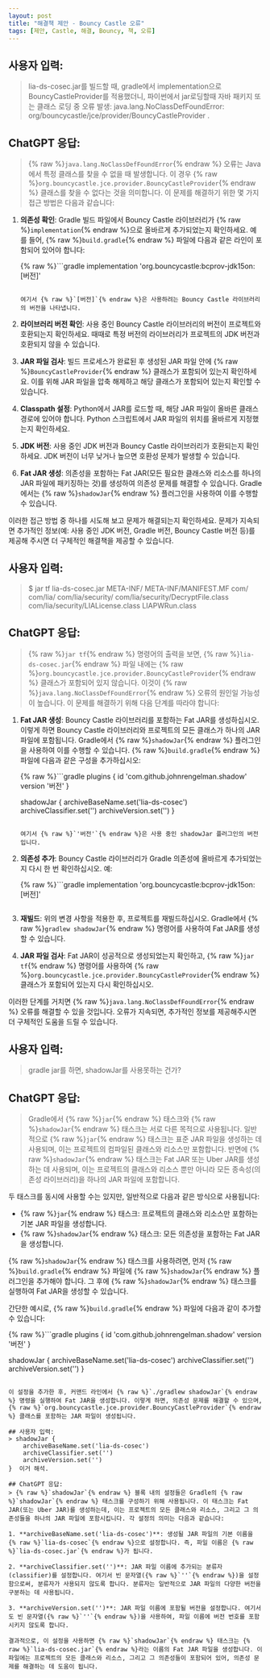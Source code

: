 ```yaml
---
layout: post
title: "해결책 제안 - Bouncy Castle 오류"
tags: [제안, Castle, 해결, Bouncy, 책, 오류]
---
```


## 사용자 입력:
> lia-ds-cosec.jar를 빌드할 때, gradle에서 implementation으로 BouncyCastleProvider를 적용했더니, 파이썬에서 jar로딩할때 자바 패키지 또는 클래스 로딩 중 오류 발생: java.lang.NoClassDefFoundError: org/bouncycastle/jce/provider/BouncyCastleProvider .   

## ChatGPT 응답:
> {% raw %}`java.lang.NoClassDefFoundError`{% endraw %} 오류는 Java에서 특정 클래스를 찾을 수 없을 때 발생합니다. 이 경우 {% raw %}`org.bouncycastle.jce.provider.BouncyCastleProvider`{% endraw %} 클래스를 찾을 수 없다는 것을 의미합니다. 이 문제를 해결하기 위한 몇 가지 접근 방법은 다음과 같습니다:

1. **의존성 확인**: Gradle 빌드 파일에서 Bouncy Castle 라이브러리가 {% raw %}`implementation`{% endraw %}으로 올바르게 추가되었는지 확인하세요. 예를 들어, {% raw %}`build.gradle`{% endraw %} 파일에 다음과 같은 라인이 포함되어 있어야 합니다:

   {% raw %}```gradle
   implementation 'org.bouncycastle:bcprov-jdk15on:[버전]'
   ```{% endraw %}

   여기서 {% raw %}`[버전]`{% endraw %}은 사용하려는 Bouncy Castle 라이브러리의 버전을 나타냅니다.

2. **라이브러리 버전 확인**: 사용 중인 Bouncy Castle 라이브러리의 버전이 프로젝트와 호환되는지 확인하세요. 때때로 특정 버전의 라이브러리가 프로젝트의 JDK 버전과 호환되지 않을 수 있습니다.

3. **JAR 파일 검사**: 빌드 프로세스가 완료된 후 생성된 JAR 파일 안에 {% raw %}`BouncyCastleProvider`{% endraw %} 클래스가 포함되어 있는지 확인하세요. 이를 위해 JAR 파일을 압축 해제하고 해당 클래스가 포함되어 있는지 확인할 수 있습니다.

4. **Classpath 설정**: Python에서 JAR를 로드할 때, 해당 JAR 파일이 올바른 클래스 경로에 있어야 합니다. Python 스크립트에서 JAR 파일의 위치를 올바르게 지정했는지 확인하세요.

5. **JDK 버전**: 사용 중인 JDK 버전과 Bouncy Castle 라이브러리가 호환되는지 확인하세요. JDK 버전이 너무 낮거나 높으면 호환성 문제가 발생할 수 있습니다.

6. **Fat JAR 생성**: 의존성을 포함하는 Fat JAR(모든 필요한 클래스와 리소스를 하나의 JAR 파일에 패키징하는 것)를 생성하여 의존성 문제를 해결할 수 있습니다. Gradle에서는 {% raw %}`shadowJar`{% endraw %} 플러그인을 사용하여 이를 수행할 수 있습니다.

이러한 접근 방법 중 하나를 시도해 보고 문제가 해결되는지 확인하세요. 문제가 지속되면 추가적인 정보(예: 사용 중인 JDK 버전, Gradle 버전, Bouncy Castle 버전 등)를 제공해 주시면 더 구체적인 해결책을 제공할 수 있습니다.

## 사용자 입력:
> $ jar tf lia-ds-cosec.jar
META-INF/
META-INF/MANIFEST.MF
com/
com/lia/
com/lia/security/
com/lia/security/DecryptFile.class
com/lia/security/LIALicense.class
LIAPWRun.class

## ChatGPT 응답:
> {% raw %}`jar tf`{% endraw %} 명령어의 출력을 보면, {% raw %}`lia-ds-cosec.jar`{% endraw %} 파일 내에는 {% raw %}`org.bouncycastle.jce.provider.BouncyCastleProvider`{% endraw %} 클래스가 포함되어 있지 않습니다. 이것이 {% raw %}`java.lang.NoClassDefFoundError`{% endraw %} 오류의 원인일 가능성이 높습니다. 이 문제를 해결하기 위해 다음 단계를 따라야 합니다:

1. **Fat JAR 생성**: Bouncy Castle 라이브러리를 포함하는 Fat JAR를 생성하십시오. 이렇게 하면 Bouncy Castle 라이브러리와 프로젝트의 모든 클래스가 하나의 JAR 파일에 포함됩니다. Gradle에서 {% raw %}`shadowJar`{% endraw %} 플러그인을 사용하여 이를 수행할 수 있습니다. {% raw %}`build.gradle`{% endraw %} 파일에 다음과 같은 구성을 추가하십시오:

   {% raw %}```gradle
   plugins {
       id 'com.github.johnrengelman.shadow' version '버전'
   }

   shadowJar {
       archiveBaseName.set('lia-ds-cosec')
       archiveClassifier.set('')
       archiveVersion.set('')
   }
   ```{% endraw %}

   여기서 {% raw %}`'버전'`{% endraw %}은 사용 중인 shadowJar 플러그인의 버전입니다.

2. **의존성 추가**: Bouncy Castle 라이브러리가 Gradle 의존성에 올바르게 추가되었는지 다시 한 번 확인하십시오. 예:

   {% raw %}```gradle
   implementation 'org.bouncycastle:bcprov-jdk15on:[버전]'
   ```{% endraw %}

3. **재빌드**: 위의 변경 사항을 적용한 후, 프로젝트를 재빌드하십시오. Gradle에서 {% raw %}`gradlew shadowJar`{% endraw %} 명령어를 사용하여 Fat JAR를 생성할 수 있습니다.

4. **JAR 파일 검사**: Fat JAR이 성공적으로 생성되었는지 확인하고, {% raw %}`jar tf`{% endraw %} 명령어를 사용하여 {% raw %}`org.bouncycastle.jce.provider.BouncyCastleProvider`{% endraw %} 클래스가 포함되어 있는지 다시 확인하십시오.

이러한 단계를 거치면 {% raw %}`java.lang.NoClassDefFoundError`{% endraw %} 오류를 해결할 수 있을 것입니다. 오류가 지속되면, 추가적인 정보를 제공해주시면 더 구체적인 도움을 드릴 수 있습니다.

## 사용자 입력:
> gradle jar를 하면, shadowJar를 사용못하는 건가?

## ChatGPT 응답:
> Gradle에서 {% raw %}`jar`{% endraw %} 태스크와 {% raw %}`shadowJar`{% endraw %} 태스크는 서로 다른 목적으로 사용됩니다. 일반적으로 {% raw %}`jar`{% endraw %} 태스크는 표준 JAR 파일을 생성하는 데 사용되며, 이는 프로젝트의 컴파일된 클래스와 리소스만 포함합니다. 반면에 {% raw %}`shadowJar`{% endraw %} 태스크는 Fat JAR 또는 Uber JAR를 생성하는 데 사용되며, 이는 프로젝트의 클래스와 리소스 뿐만 아니라 모든 종속성(의존성 라이브러리)을 하나의 JAR 파일에 포함합니다.

두 태스크를 동시에 사용할 수는 있지만, 일반적으로 다음과 같은 방식으로 사용됩니다:

- {% raw %}`jar`{% endraw %} 태스크: 프로젝트의 클래스와 리소스만 포함하는 기본 JAR 파일을 생성합니다.
- {% raw %}`shadowJar`{% endraw %} 태스크: 모든 의존성을 포함하는 Fat JAR을 생성합니다.

{% raw %}`shadowJar`{% endraw %} 태스크를 사용하려면, 먼저 {% raw %}`build.gradle`{% endraw %} 파일에 {% raw %}`shadowJar`{% endraw %} 플러그인을 추가해야 합니다. 그 후에 {% raw %}`shadowJar`{% endraw %} 태스크를 실행하여 Fat JAR을 생성할 수 있습니다.

간단한 예시로, {% raw %}`build.gradle`{% endraw %} 파일에 다음과 같이 추가할 수 있습니다:

{% raw %}```gradle
plugins {
    id 'com.github.johnrengelman.shadow' version '버전'
}

shadowJar {
    archiveBaseName.set('lia-ds-cosec')
    archiveClassifier.set('')
    archiveVersion.set('')
}
```{% endraw %}

이 설정을 추가한 후, 커맨드 라인에서 {% raw %}`./gradlew shadowJar`{% endraw %} 명령을 실행하여 Fat JAR을 생성합니다. 이렇게 하면, 의존성 문제를 해결할 수 있으며, {% raw %}`org.bouncycastle.jce.provider.BouncyCastleProvider`{% endraw %} 클래스를 포함하는 JAR 파일이 생성됩니다.

## 사용자 입력:
> shadowJar {
    archiveBaseName.set('lia-ds-cosec')
    archiveClassifier.set('')
    archiveVersion.set('')
}  이거 해석.

## ChatGPT 응답:
> {% raw %}`shadowJar`{% endraw %} 블록 내의 설정들은 Gradle의 {% raw %}`shadowJar`{% endraw %} 태스크를 구성하기 위해 사용됩니다. 이 태스크는 Fat JAR(또는 Uber JAR)를 생성하는데, 이는 프로젝트의 모든 클래스와 리소스, 그리고 그 의존성들을 하나의 JAR 파일에 포함시킵니다. 각 설정의 의미는 다음과 같습니다:

1. **archiveBaseName.set('lia-ds-cosec')**: 생성될 JAR 파일의 기본 이름을 {% raw %}`lia-ds-cosec`{% endraw %}으로 설정합니다. 즉, 파일 이름은 {% raw %}`lia-ds-cosec.jar`{% endraw %}가 됩니다.

2. **archiveClassifier.set('')**: JAR 파일 이름에 추가되는 분류자(classifier)를 설정합니다. 여기서 빈 문자열({% raw %}`''`{% endraw %})을 설정함으로써, 분류자가 사용되지 않도록 합니다. 분류자는 일반적으로 JAR 파일의 다양한 버전을 구분하는 데 사용됩니다.

3. **archiveVersion.set('')**: JAR 파일 이름에 포함될 버전을 설정합니다. 여기서도 빈 문자열({% raw %}`''`{% endraw %})을 사용하여, 파일 이름에 버전 번호를 포함시키지 않도록 합니다.

결과적으로, 이 설정을 사용하면 {% raw %}`shadowJar`{% endraw %} 태스크는 {% raw %}`lia-ds-cosec.jar`{% endraw %}라는 이름의 Fat JAR 파일을 생성합니다. 이 파일에는 프로젝트의 모든 클래스와 리소스, 그리고 그 의존성들이 포함되어 있어, 의존성 문제를 해결하는 데 도움이 됩니다.

